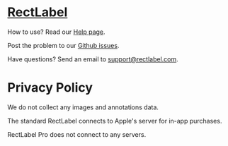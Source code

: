# [RectLabel](https://rectlabel.com)
How to use? Read our [Help page](https://rectlabel.com/help/).

Post the problem to our [Github issues](https://github.com/ryouchinsa/Rectlabel-support/issues).

Have questions? Send an email to support@rectlabel.com.

# Privacy Policy
We do not collect any images and annotations data.

The standard RectLabel connects to Apple's server for in-app purchases.

RectLabel Pro does not connect to any servers.

